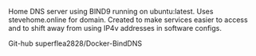 Home DNS server using BIND9 running on ubuntu:latest. Uses stevehome.online for domain. Created to make services easier to access and to shift away from using IP4v addresses in software configs.

Git-hub superflea2828/Docker-BindDNS
